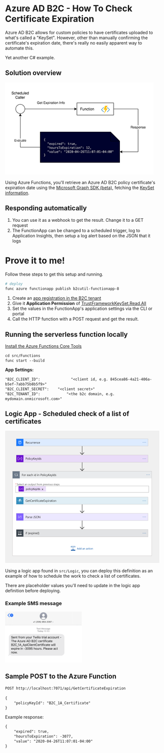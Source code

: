 # Azure AD B2C - How To Check Certificate Expiration

Azure AD B2C allows for custom policies to have certificates uploaded to what's called a "KeySet". However, other than manually confirming the certificate's expiration date, there's really no easily apparent way to automate this.


Yet another C# example.

## Solution overview

![diagram](./img/diagram.png)

Using Azure Functions, you'll retrieve an Azure AD B2C policy certificate's expiration date using the [Microsoft Graph SDK (beta)](https://docs.microsoft.com/en-us/graph/sdks/use-beta?context=graph%2Fapi%2F1.0&tabs=CS), fetching the [KeySet information](https://docs.microsoft.com/en-us/graph/api/trustframeworkkeyset-get?view=graph-rest-beta&tabs=http).

## Responding automatically

1.  You can use it as a webhook to get the result. Change it to a GET request
2. The FunctionApp can be changed to a scheduled trigger, log to Application Insights, then setup a log alert based on the JSON that it logs

# Prove it to me!

Follow these steps to get this setup and running.

```bash
# deploy 
func azure functionapp publish b2cutil-functionapp-8
```

1.  Create an [app registration in the B2C tenant](https://docs.microsoft.com/en-us/graph/auth-v2-service)
2. Give it **Application Permission** of [TrustFrameworkKeySet.Read.All](https://docs.microsoft.com/en-us/graph/api/trustframeworkkeyset-get?view=graph-rest-beta&tabs=http)
3. Set the values in the FunctionApp's application settings via the CLI or portal
4. Call the HTTP function with a POST request and get the result. 

## Running the serverless function locally

[Install the Azure Functions Core Tools](https://docs.microsoft.com/en-us/azure/azure-functions/functions-run-local?tabs=linux%2Ccsharp%2Cbash#install-the-azure-functions-core-tools)

```
cd src/Functions
func start --build
```

**App Settings:**

```
"B2C_CLIENT_ID":              "<client id, e.g. 845cea86-4a21-406a-b5ef-7abb75b8b5f9>"
"B2C_CLIENT_SECRET":    "<client secret>"
"B2C_TENANT_ID":            "<the b2c domain, e.g. mydomain.onmicrosoft.com>"
```


## Logic App - Scheduled check of a list of certificates 

![logic app flow](./img/logicapp-flow.png)

Using a logic app found in ```src/Logic```, you can deploy this definition as an example of how to schedule the work to check a list of certificates.

There are placeholder values you'll need to update in the logic app definition before deploying.

### Example SMS message

<img src="./img/sms-example.png" width="250" />

## Sample POST to the Azure Function

```
POST http://localhost:7071/api/GetCertificateExpiration

{
    "policyKeyId": "B2C_1A_Certificate"
}
```

Example response:

```
{
    "expired": true,
    "hoursToExpiration": -3077,
    "value": "2020-04-26T11:07:01-04:00"
}
```
